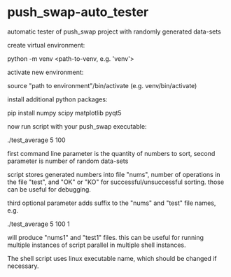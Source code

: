 # push_swap-auto_tester
automatic tester of push_swap project with randomly generated data-sets

create virtual environment:

python -m venv <path-to-venv, e.g. 'venv'>

activate new environment:

source "path to environment"/bin/activate (e.g. venv/bin/activate)

install additional python packages:

pip install numpy scipy matplotlib pyqt5

now run script with your push_swap executable:

./test_average 5 100

first command line parameter is the quantity of numbers to sort, second parameter is
number of random data-sets

script stores generated numbers into file "nums", number of operations in the
file "test", and "OK" or "KO" for successful/unsuccessful sorting. those can be 
useful for debugging.

third optional parameter adds suffix to the "nums" and "test" file names, e.g.

./test_average 5 100 1 

will produce "nums1" and "test1" files.
this can be useful for running multiple instances of script parallel in multiple
shell instances.
  
The shell script uses linux executable name, which should be changed if necessary.

